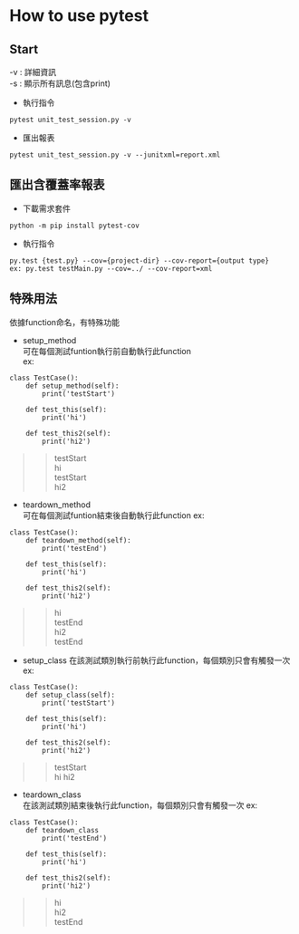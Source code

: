 # How to use pytest

## Start
-v : 詳細資訊  
-s : 顯示所有訊息(包含print)  
- 執行指令  

```
pytest unit_test_session.py -v
```
- 匯出報表
```
pytest unit_test_session.py -v --junitxml=report.xml
```
## 匯出含覆蓋率報表
- 下載需求套件
```
python -m pip install pytest-cov
```
- 執行指令
```
py.test {test.py} --cov={project-dir} --cov-report={output type}
ex: py.test testMain.py --cov=../ --cov-report=xml
```
## 特殊用法
依據function命名，有特殊功能
- setup_method  
可在每個測試funtion執行前自動執行此function  
ex:
```
class TestCase():
    def setup_method(self):
        print('testStart')
    
    def test_this(self):
        print('hi')

    def test_this2(self):
        print('hi2')
```
>> testStart  
>> hi  
>> testStart  
>> hi2

- teardown_method  
可在每個測試funtion結束後自動執行此function
ex:
```
class TestCase():
    def teardown_method(self):
        print('testEnd')
    
    def test_this(self):
        print('hi')

    def test_this2(self):
        print('hi2')
```
>> hi  
>> testEnd  
>> hi2  
>> testEnd  
- setup_class
在該測試類別執行前執行此function，每個類別只會有觸發一次  
ex:
```
class TestCase():
    def setup_class(self):
        print('testStart')
    
    def test_this(self):
        print('hi')

    def test_this2(self):
        print('hi2')
```
>> testStart  
>> hi
>> hi2

- teardown_class  
在該測試類別結束後執行此function，每個類別只會有觸發一次 
ex:
```
class TestCase():
    def teardown_class
        print('testEnd')
    
    def test_this(self):
        print('hi')

    def test_this2(self):
        print('hi2')
```
>> hi  
>> hi2  
>> testEnd
